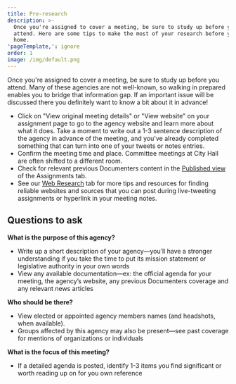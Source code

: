 ```yaml
---
title: Pre-research
description: >-
  Once you're assigned to cover a meeting, be sure to study up before you
  attend. Here are some tips to make the most of your research before you leave
  home.
'pageTemplate,': ignore
order: 1
image: /img/default.png
---
```

Once you're assigned to cover a meeting, be sure to study up before you attend. Many of these agencies are not well-known, so walking in prepared enables you to bridge that information gap. If an important issue will be discussed there you definitely want to know a bit about it in advance!

* Click on "View original meeting details" or "View website" on your assignment page to go to the agency website and learn more about what it does. Take a moment to write out a 1-3 sentence description of the agency in advance of the meeting, and you've already completed something that can turn into one of your tweets or notes entries.
* Confirm the meeting time and place. Committee meetings at City Hall are often shifted to a different room.
* Check for relevant previous Documenters content in the [Published view ](https://chicago.documenters.org/assignments/?alt=true)of the Assignments tab.
* See our [Web Research](https://fieldguide.documenters.org/on-assignment/web-research/) tab for more tips and resources for finding reliable websites and sources that you can post during live-tweeting assignments or hyperlink in your meeting notes.

## Questions to ask 

**What is the purpose of this agency?**

* Write up a short description of your agency––you’ll have a stronger understanding if you take the time to put its mission statement or legislative authority in your own words
* View any available documentation—ex: the official agenda for your meeting, the agency’s website, any previous Documenters coverage and any relevant news articles

**Who should be there?** 

* View elected or appointed agency members names (and headshots, when available). 
* Groups affected by this agency may also be present—see past coverage for mentions of organizations or individuals

**What is the focus of this meeting?**

* If a detailed agenda is posted, identify 1-3 items you find significant or worth reading up on for you own reference
